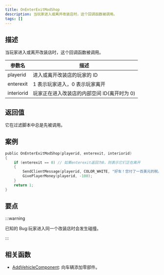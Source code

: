 ```yaml
---
title: OnEnterExitModShop
description: 当玩家进入或离开改装店时，这个回调函数被调用。
tags: []
---
```


<VersionWarn name='callback' version='SA-MP 0.3a' />

## 描述

当玩家进入或离开改装店时，这个回调函数被调用。

| 参数名     | 描述                                        |
| ---------- | ------------------------------------------- |
| playerid   | 进入或离开改装店的玩家的 ID                 |
| enterexit  | 1 表示玩家进入，0 表示玩家离开              |
| interiorid | 玩家正在进入改装店的内部空间 ID(离开时为 0) |

## 返回值

它在过滤脚本中总是先被调用。

## 案例

```c
public OnEnterExitModShop(playerid, enterexit, interiorid)
{
    if (enterexit == 0) // 如果enterexit返回为0，则表示它们正在离开
    {
        SendClientMessage(playerid, COLOR_WHITE, "好车！您付了一百美元的税。");
        GivePlayerMoney(playerid, -100);
    }
    return 1;
}
```

## 要点

:::warning

已知的 Bug:玩家进入同一个改装店时会发生碰撞。

:::

## 相关函数

- [AddVehicleComponent](../functions/AddVehicleComponent): 向车辆添加零部件。
